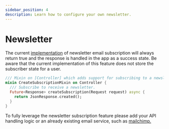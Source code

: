 ```yaml
---
sidebar_position: 4
description: Learn how to configure your own newsletter.
---
```


# Newsletter

The current [implementation](https://github.com/VGVentures/google_news_template/blob/main/api/lib/src/api/v1/newsletter/create_subscription/create_subscription.dart) of newsletter email subscription will always return true and the response is handled in the app as a success state. Be aware that the current implementation of this feature does not store the subscriber state for a user.

```dart
/// Mixin on [Controller] which adds support for subscribing to a newsletter.
mixin CreateSubscriptionMixin on Controller {
  /// Subscribe to receive a newsletter.
  Future<Response> createSubscription(Request request) async {
    return JsonResponse.created();
  }
}
```

To fully leverage the newsletter subscription feature please add your API handling logic or an already existing email service, such as [mailchimp.](https://mailchimp.com/)
